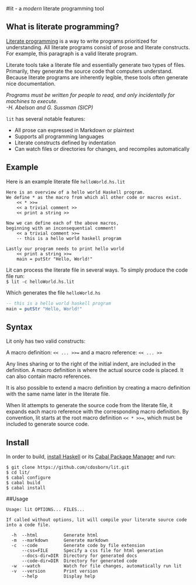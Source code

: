 #lit - a *modern* literate programming tool

## What is literate programming?

[Literate programming](http://en.wikipedia.org/wiki/Literate_programming) is a way to write programs prioritized for understanding. All literate programs consist of prose and literate constructs. For example, this paragraph is a valid literate program.

Literate tools take a literate file and essentially generate two types of files. Primarily,
they generate the source code that computers understand. Because literate programs are inherently legible, 
these tools often generate nice documentation.

*Programs must be written for people to read, and only incidentally for machines to execute. <br>-H. Abelson and G. Sussman (SICP)*

`lit` has several notable features:

- All prose can expressed in Markdown or plaintext
- Supports all programming languages
- Literate constructs defined by indentation
- Can watch files or directories for changes, and recompiles automatically

## Example

Here is an example literate file `helloWorld.hs.lit`
```
Here is an overview of a hello world Haskell program. 
We define * as the macro from which all other code or macros exist.
    << * >>=
    << a trivial comment >>
    << print a string >>

Now we can define each of the above macros,
beginning with an inconsequential comment!
    << a trivial comment >>=
    -- this is a hello world haskell program

Lastly our program needs to print hello world
    << print a string >>=
    main = putStr "Hello, World!"
```

Lit can process the literate file in several ways. To simply produce the code file run:<br>
`$ lit -c helloWorld.hs.lit`

Which generates the file `helloWorld.hs`
```haskell
-- this is a hello world haskell program
main = putStr "Hello, World!"
```

## Syntax
Lit only has two valid constructs:

A macro definition: `<< ... >>=` and a macro reference: `<< ... >>`

Any lines sharing or to the right of the initial indent, are included in the definition.
A macro definition is where the actual source code is placed. It can also contain macro references.

It is also possible to extend a macro definition by creating a
macro definition with the same name later in the literate file.

When lit attempts to generate the source code from the literate file, it expands each
macro reference with the corresponding macro definition. By convention, lit starts at the root macro
definition `<< * >>=`, which must be included to generate source code.


## Install 
In order to build, [install Haskell](http://www.haskell.org/platform/) or its [Cabal Package Manager](http://www.haskell.org/haskellwiki/Cabal-Install#Installation) and run: 
```
$ git clone https://github.com/cdosborn/lit.git 
$ cd lit/
$ cabal configure
$ cabal build
$ cabal install
```
##Usage
```
Usage: lit OPTIONS... FILES...

If called without options, lit will compile your literate source code into a code file. 

  -h  --html          Generate html
  -m  --markdown      Generate markdown
  -c  --code          Generate code by file extension
      --css=FILE      Specify a css file for html generation
      --docs-dir=DIR  Directory for generated docs
      --code-dir=DIR  Directory for generated code
  -w  --watch         Watch for file changes, automatically run lit
  -v  --version       Print version
      --help          Display help
```

